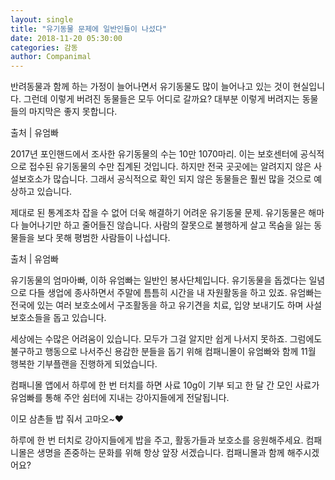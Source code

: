 ```yaml
---
layout: single
title: "유기동물 문제에 일반인들이 나섰다"
date: 2018-11-20 05:30:00
categories: 감동
author: Companimal
---
```


반려동물과 함께 하는 가정이 늘어나면서 유기동물도 많이 늘어나고 있는 것이 현실입니다. 그런데 이렇게 버려진 동물들은 모두 어디로 갈까요? 대부분 이렇게 버려지는 동물들의 마지막은 좋지 못합니다.

출처 | 유엄빠

2017년 포인핸드에서 조사한 유기동물의 수는 10만 1070마리. 이는 보호센터에 공식적으로 접수된 유기동물의 수만 집계된 것입니다. 하지만 전국 곳곳에는 알려지지 않은 사설보호소가 많습니다. 그래서 공식적으로 확인 되지 않은 동물들은 훨씬 많을 것으로 예상하고 있습니다.

제대로 된 통계조차 잡을 수 없어 더욱 해결하기 어려운 유기동물 문제. 유기동물은 해마다 늘어나기만 하고 줄어들진 않습니다. 사람의 잘못으로 불행하게 살고 목숨을 잃는 동물들을 보다 못해 평범한 사람들이 나섭니다.

출처 | 유엄빠

유기동물의 엄마아빠, 이하 유엄빠는 일반인 봉사단체입니다. 유기동물을 돕겠다는 일념으로 다들 생업에 종사하면서 주말에 틈틈히 시간을 내 자원활동을 하고 있죠. 유엄빠는 전국에 있는 여러 보호소에서 구조활동을 하고 유기견을 치료, 입양 보내기도 하며 사설 보호소들을 돕고 있습니다.

세상에는 수많은 어려움이 있습니다. 모두가 그걸 알지만 쉽게 나서지 못하죠. 그럼에도 불구하고 행동으로 나서주신 용감한 분들을 돕기 위해 컴패니몰이 유엄빠와 함께 11월 행복한 기부플랜을 진행하게 되었습니다.

컴패니몰 앱에서 하루에 한 번 터치를 하면 사료 10g이 기부 되고 한 달 간 모인 사료가 유엄빠를 통해 주안 쉼터에 지내는 강아지들에게 전달됩니다.

이모 삼촌들 밥 줘서 고마오~♥

하루에 한 번 터치로 강아지들에게 밥을 주고, 활동가들과 보호소를 응원해주세요. 컴패니몰은 생명을 존중하는 문화를 위해 항상 앞장 서겠습니다. 컴패니몰과 함께 해주시겠어요?
